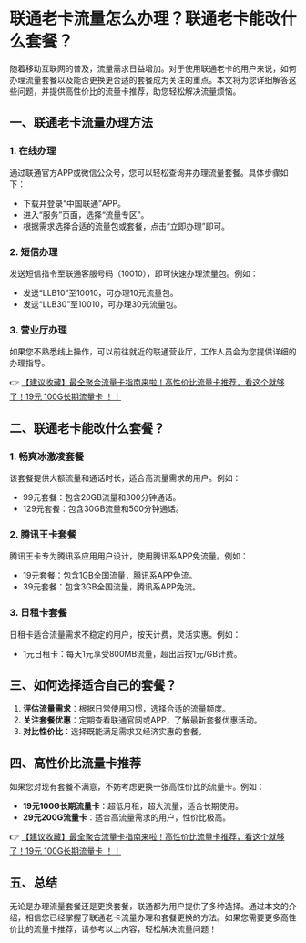 # 联通老卡流量怎么办理？联通老卡能改什么套餐？

随着移动互联网的普及，流量需求日益增加。对于使用联通老卡的用户来说，如何办理流量套餐以及能否更换更合适的套餐成为关注的重点。本文将为您详细解答这些问题，并提供高性价比的流量卡推荐，助您轻松解决流量烦恼。  

## 一、联通老卡流量办理方法  

### 1. 在线办理  
通过联通官方APP或微信公众号，您可以轻松查询并办理流量套餐。具体步骤如下：  
- 下载并登录“中国联通”APP。  
- 进入“服务”页面，选择“流量专区”。  
- 根据需求选择合适的流量包或套餐，点击“立即办理”即可。  

### 2. 短信办理  
发送短信指令至联通客服号码（10010），即可快速办理流量包。例如：  
- 发送“LLB10”至10010，可办理10元流量包。  
- 发送“LLB30”至10010，可办理30元流量包。  

### 3. 营业厅办理  
如果您不熟悉线上操作，可以前往就近的联通营业厅，工作人员会为您提供详细的办理指导。  

👉 [【建议收藏】最全聚合流量卡指南来啦！高性价比流量卡推荐，看这个就够了！19元 100G长期流量卡 ！！](https://bit.ly/Liuliangka)  

## 二、联通老卡能改什么套餐？  

### 1. 畅爽冰激凌套餐  
该套餐提供大额流量和通话时长，适合高流量需求的用户。例如：  
- 99元套餐：包含20GB流量和300分钟通话。  
- 129元套餐：包含30GB流量和500分钟通话。  

### 2. 腾讯王卡套餐  
腾讯王卡专为腾讯系应用用户设计，使用腾讯系APP免流量。例如：  
- 19元套餐：包含1GB全国流量，腾讯系APP免流。  
- 39元套餐：包含3GB全国流量，腾讯系APP免流。  

### 3. 日租卡套餐  
日租卡适合流量需求不稳定的用户，按天计费，灵活实惠。例如：  
- 1元日租卡：每天1元享受800MB流量，超出后按1元/GB计费。  

## 三、如何选择适合自己的套餐？  

1. **评估流量需求**：根据日常使用习惯，选择合适的流量额度。  
2. **关注套餐优惠**：定期查看联通官网或APP，了解最新套餐优惠活动。  
3. **对比性价比**：选择既能满足需求又经济实惠的套餐。  

## 四、高性价比流量卡推荐  

如果您对现有套餐不满意，不妨考虑更换一张高性价比的流量卡。例如：  
- **19元100G长期流量卡**：超低月租，超大流量，适合长期使用。  
- **29元200G流量卡**：适合高流量需求的用户，性价比极高。  

👉 [【建议收藏】最全聚合流量卡指南来啦！高性价比流量卡推荐，看这个就够了！19元 100G长期流量卡 ！！](https://bit.ly/Liuliangka)  

## 五、总结  

无论是办理流量套餐还是更换套餐，联通都为用户提供了多种选择。通过本文的介绍，相信您已经掌握了联通老卡流量办理和套餐更换的方法。如果您需要更多高性价比的流量卡推荐，请参考以上内容，轻松解决流量问题！